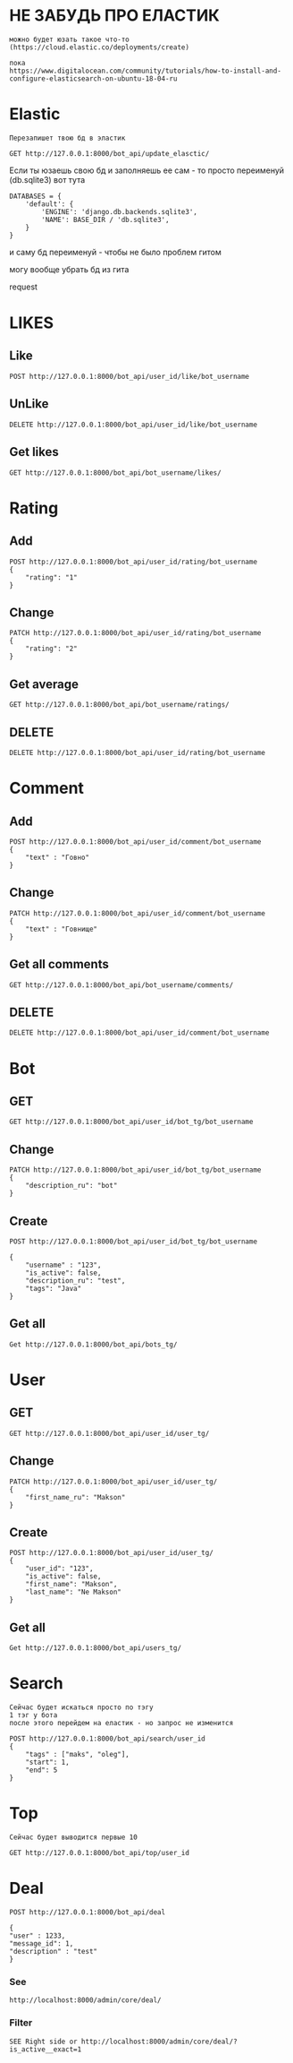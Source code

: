 # НЕ ЗАБУДЬ ПРО ЕЛАСТИК    можно будет юзать такое что-то     (https://cloud.elastic.co/deployments/create)        пока     https://www.digitalocean.com/community/tutorials/how-to-install-and-configure-elasticsearch-on-ubuntu-18-04-ru# Elastic    Перезапишет твою бд в эластик            GET http://127.0.0.1:8000/bot_api/update_elasctic/        Если ты юзаешь свою бд и заполняешь ее сам - то просто переименуй (db.sqlite3)вот тута    DATABASES = {        'default': {            'ENGINE': 'django.db.backends.sqlite3',            'NAME': BASE_DIR / 'db.sqlite3',        }    }и саму бд переименуй - чтобы не было проблем гитом могу вообще убрать бд из гитаrequest# LIKES## Like    POST http://127.0.0.1:8000/bot_api/user_id/like/bot_username## UnLike    DELETE http://127.0.0.1:8000/bot_api/user_id/like/bot_username## Get likes     GET http://127.0.0.1:8000/bot_api/bot_username/likes/# Rating## Add     POST http://127.0.0.1:8000/bot_api/user_id/rating/bot_username    {         "rating": "1"    }## Change     PATCH http://127.0.0.1:8000/bot_api/user_id/rating/bot_username    {         "rating": "2"    }## Get average     GET http://127.0.0.1:8000/bot_api/bot_username/ratings/## DELETE    DELETE http://127.0.0.1:8000/bot_api/user_id/rating/bot_username# Comment## Add     POST http://127.0.0.1:8000/bot_api/user_id/comment/bot_username    {         "text" : "Говно"    }## Change     PATCH http://127.0.0.1:8000/bot_api/user_id/comment/bot_username     {         "text" : "Говнище"    }## Get all comments     GET http://127.0.0.1:8000/bot_api/bot_username/comments/## DELETE    DELETE http://127.0.0.1:8000/bot_api/user_id/comment/bot_username# Bot## GET     GET http://127.0.0.1:8000/bot_api/user_id/bot_tg/bot_username## Change     PATCH http://127.0.0.1:8000/bot_api/user_id/bot_tg/bot_username    {         "description_ru": "bot"    }## Create    POST http://127.0.0.1:8000/bot_api/user_id/bot_tg/bot_username        {         "username" : "123",        "is_active": false,        "description_ru": "test",        "tags": "Java"    }    ## Get all    Get http://127.0.0.1:8000/bot_api/bots_tg/# User## GET     GET http://127.0.0.1:8000/bot_api/user_id/user_tg/## Change     PATCH http://127.0.0.1:8000/bot_api/user_id/user_tg/    {         "first_name_ru": "Makson"    }## Create    POST http://127.0.0.1:8000/bot_api/user_id/user_tg/    {         "user_id": "123",        "is_active": false,        "first_name": "Makson",        "last_name": "Ne Makson"        }## Get all    Get http://127.0.0.1:8000/bot_api/users_tg/# Search    Сейчас будет искаться просто по тэгу     1 тэг у бота    после этого перейдем на еластик - но запрос не изменится         POST http://127.0.0.1:8000/bot_api/search/user_id    {         "tags" : ["maks", "oleg"],        "start": 1,        "end": 5    }    # Top     Сейчас будет выводится первые 10         GET http://127.0.0.1:8000/bot_api/top/user_id    # Deal     POST http://127.0.0.1:8000/bot_api/deal        {     "user" : 1233,    "message_id": 1,    "description" : "test"    }    ### See    http://localhost:8000/admin/core/deal/    ### Filter    SEE Right side or http://localhost:8000/admin/core/deal/?is_active__exact=1 